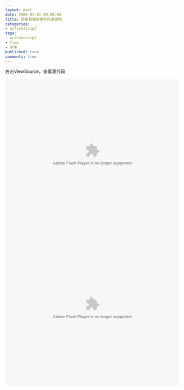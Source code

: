 ```yaml
---
layout: post
date: 2008-01-01 00:00:00
title: 简单易懂的事件传递结构
categories:
- actionscript
tags:
- actionscript
- flex
- 事件
published: true
comments: true
---
```

<p>右击ViewSource，查看源代码</p>

<p><object width="557" height="489" type="application/x-shockwave-flash"></object> <object width="557" height="489" data="http://www.rubenswieringa.com/blog/wp-content/uploads/2007/flexeventbubbling/main.swf" type="application/x-shockwave-flash"><param name="src" value="http://www.rubenswieringa.com/blog/wp-content/uploads/2007/flexeventbubbling/main.swf" /></object></p>
